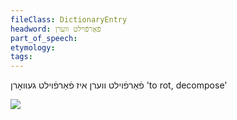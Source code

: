 ```yaml
---
fileClass: DictionaryEntry
headword: פֿאַרפֿוילט ווערן
part_of_speech: 
etymology: 
tags: 
---
```

פֿאַרפֿוילט ווערן
איז פֿאַרפֿוילט געוואָרן
'to rot, decompose'

![](https://ia902902.us.archive.org/9/items/Yiddish-Dialect-Maps/Herzog5-48-50-MojlFarfojltFlojmen-Vowel54BeforeLAndM-190.jpg)

